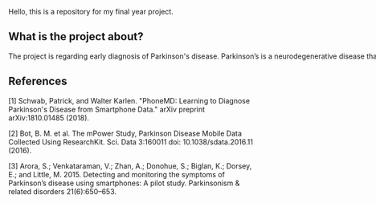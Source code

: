 Hello, this is a repository for my final year project.

## What is the project about?
<dl>
<nobr>The project is regarding early diagnosis of Parkinson's disease. Parkinson’s is a neurodegenerative disease that can affect a person’s  movement, speech, dexterity, and cognition. Physicians primarily diagnose Parkinson’s disease by performing a clinical assessment of symptoms. However, misdiagnoses are common. One factor that contributes to misdiagnoses is that the symptoms of Parkinson’s disease may not be prominent at the  time the clinical assessment is performed [1]. Therefore, we are working on a deep learning approach to distinguish healthy patients from Parkinson’s  patients using open-source data from mPower study [2]. This data consists of four different activities which are walking, tapping, memory and voice. Previous work on this data has achieved very impressive performance i.e. 0.85 area under characteristic curve [1]. This previous work uses expert hand-crafted features [3] which may be limiting the full potential of this data as these features can be suboptimal. Our goal is to implement end-to-end deep learning algorithm in order to explore the options for better discrimination between healthy and Parkinson’s patients.</nobr>
</dl>

## References
[1] Schwab, Patrick, and Walter Karlen. "PhoneMD: Learning to Diagnose Parkinson's Disease from Smartphone Data." arXiv preprint arXiv:1810.01485 (2018).  

[2]  Bot, B. M. et al. The mPower Study, Parkinson Disease Mobile Data Collected Using ResearchKit. Sci. Data 3:160011 doi: 10.1038/sdata.2016.11 (2016).  

[3] Arora, S.; Venkataraman, V.; Zhan, A.; Donohue, S.; Biglan, K.; Dorsey, E.; and Little, M. 2015. Detecting and monitoring the symptoms of Parkinson’s disease using  smartphones: A pilot study. Parkinsonism & related disorders 21(6):650–653.  
